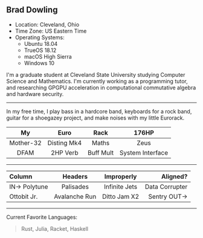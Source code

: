 <!-- My OLE Treehouses Profile -->

Brad Dowling
------------

- Location: Cleveland, Ohio
- Time Zone: US Eastern Time
- Operating Systems: 
  - Ubuntu 18.04
  - TrueOS 18.12
  - macOS High Sierra
  - Windows 10

I'm a graduate student at Cleveland State University studying Computer Science and Mathematics. I'm currently working as a programming tutor, and researching GPGPU acceleration in computational commutative algebra and hardware security.

---

In my free time, I play bass in a hardcore band, keyboards for a rock band, guitar for a shoegazey project, and make noises with my little Eurorack.

| My        | Euro        | Rack      | 176HP            |
|:---------:|:-----------:|:---------:|:----------------:|
| Mother-32 | Disting Mk4 | Maths     | Zeus             |
| DFAM      | 2HP Verb    | Buff Mult | System Interface |

---

| Column        | Headers       | Improperly     | Aligned?       |
|:------------- |:-------------:|:--------------:| --------------:|
| IN-> Polytune | Palisades     | Infinite Jets  | Data Corrupter |
| Ottobit Jr.   | Avalanche Run | Ditto Jam X2   | Sentry OUT->   |

---

Current Favorite Languages:

> Rust, Julia, Racket, Haskell
